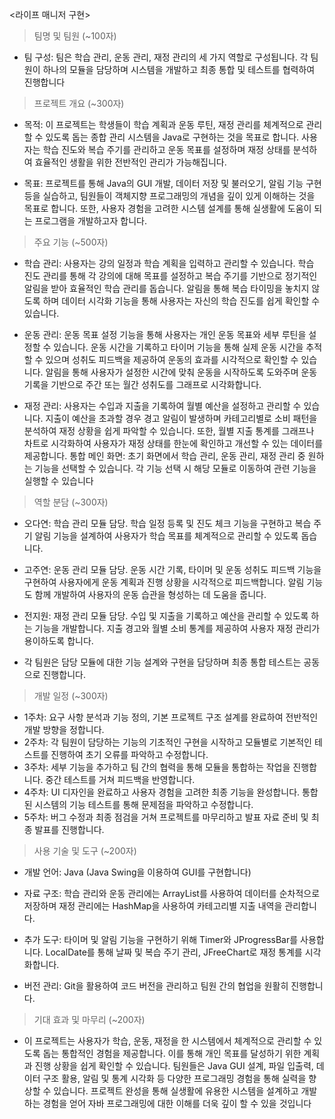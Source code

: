 <라이프 매니저 구현>

> 팀명 및 팀원 (~100자)

- 팀 구성: 팀은 학습 관리, 운동 관리, 재정 관리의 세 가지 역할로 구성됩니다. 각 팀원이 하나의 모듈을 담당하며 시스템을 개발하고 최종 통합 및 테스트를 협력하여 진행합니다

> 프로젝트 개요 (~300자)

- 목적: 이 프로젝트는 학생들이 학습 계획과 운동 루틴, 재정 관리를 체계적으로 관리할 수 있도록 돕는 종합 관리 시스템을 Java로 구현하는 것을 목표로 합니다. 사용자는 학습 진도와 복습 주기를 관리하고 운동 목표를 설정하며 재정 상태를 분석하여 효율적인 생활을 위한 전반적인 관리가 가능해집니다.

- 목표: 프로젝트를 통해 Java의 GUI 개발, 데이터 저장 및 불러오기, 알림 기능 구현 등을 실습하고, 팀원들이 객체지향 프로그래밍의 개념을 깊이 있게 이해하는 것을 목표로 합니다. 또한, 사용자 경험을 고려한 시스템 설계를 통해 실생활에 도움이 되는 프로그램을 개발하고자 합니다.


> 주요 기능 (~500자)

- 학습 관리:
사용자는 강의 일정과 학습 계획을 입력하고 관리할 수 있습니다. 학습 진도 관리를 통해 각 강의에 대해 목표를 설정하고 복습 주기를 기반으로 정기적인 알림을 받아 효율적인 학습 관리를 돕습니다. 알림을 통해 복습 타이밍을 놓치지 않도록 하며 데이터 시각화 기능을 통해 사용자는 자신의 학습 진도를 쉽게 확인할 수 있습니다.

- 운동 관리:
운동 목표 설정 기능을 통해 사용자는 개인 운동 목표와 세부 루틴을 설정할 수 있습니다. 운동 시간을 기록하고 타이머 기능을 통해 실제 운동 시간을 추적할 수 있으며 성취도 피드백을 제공하여 운동의 효과를 시각적으로 확인할 수 있습니다. 알림을 통해 사용자가 설정한 시간에 맞춰 운동을 시작하도록 도와주며 운동 기록을 기반으로 주간 또는 월간 성취도를 그래프로 시각화합니다.

- 재정 관리:
사용자는 수입과 지출을 기록하여 월별 예산을 설정하고 관리할 수 있습니다. 지출이 예산을 초과할 경우 경고 알림이 발생하며 카테고리별로 소비 패턴을 분석하여 재정 상황을 쉽게 파악할 수 있습니다. 또한, 월별 지출 통계를 그래프나 차트로 시각화하여 사용자가 재정 상태를 한눈에 확인하고 개선할 수 있는 데이터를 제공합니다.
통합 메인 화면:
초기 화면에서 학습 관리, 운동 관리, 재정 관리 중 원하는 기능을 선택할 수 있습니다. 각 기능 선택 시 해당 모듈로 이동하여 관련 기능을 실행할 수 있습니다

> 역할 분담 (~300자)

- 오다연: 학습 관리 모듈 담당. 학습 일정 등록 및 진도 체크 기능을 구현하고 복습 주기 알림 기능을 설계하여 사용자가 학습 목표를 체계적으로 관리할 수 있도록 돕습니다.

- 고주연: 운동 관리 모듈 담당. 운동 시간 기록, 타이머 및 운동 성취도 피드백 기능을 구현하여 사용자에게 운동 계획과 진행 상황을 시각적으로 피드백합니다. 알림 기능도 함께 개발하여 사용자의 운동 습관을 형성하는 데 도움을 줍니다.

- 전지원: 재정 관리 모듈 담당. 수입 및 지출을 기록하고 예산을 관리할 수 있도록 하는 기능을 개발합니다. 지출 경고와 월별 소비 통계를 제공하여 사용자 재정 관리가 용이하도록 합니다.

- 각 팀원은 담당 모듈에 대한 기능 설계와 구현을 담당하며 최종 통합 테스트는 공동으로 진행합니다.

> 개발 일정 (~300자)
- 1주차: 요구 사항 분석과 기능 정의, 기본 프로젝트 구조 설계를 완료하여 전반적인 개발 방향을 정합니다.
- 2주차: 각 팀원이 담당하는 기능의 기초적인 구현을 시작하고 모듈별로 기본적인 테스트를 진행하여 초기 오류를 파악하고 수정합니다.
- 3주차: 세부 기능을 추가하고 팀 간의 협력을 통해 모듈을 통합하는 작업을 진행합니다. 중간 테스트를 거쳐 피드백을 반영합니다.
- 4주차: UI 디자인을 완료하고 사용자 경험을 고려한 최종 기능을 완성합니다. 통합된 시스템의 기능 테스트를 통해 문제점을 파악하고 수정합니다.
- 5주차: 버그 수정과 최종 점검을 거쳐 프로젝트를 마무리하고 발표 자료 준비 및 최종 발표를 진행합니다.


> 사용 기술 및 도구 (~200자)
- 개발 언어: Java (Java Swing을 이용하여 GUI를 구현합니다)
  
- 자료 구조: 학습 관리와 운동 관리에는 ArrayList를 사용하여 데이터를 순차적으로 저장하며 재정 관리에는 HashMap을 사용하여 카테고리별 지출 내역을 관리합니다.

- 추가 도구: 타이머 및 알림 기능을 구현하기 위해 Timer와 JProgressBar를 사용합니다. LocalDate를 통해 날짜 및 복습 주기 관리, JFreeChart로 재정 통계를 시각화합니다.

- 버전 관리: Git을 활용하여 코드 버전을 관리하고 팀원 간의 협업을 원활히 진행합니다.


> 기대 효과 및 마무리 (~200자)
- 이 프로젝트는 사용자가 학습, 운동, 재정을 한 시스템에서 체계적으로 관리할 수 있도록 돕는 통합적인 경험을 제공합니다. 이를 통해 개인 목표를 달성하기 위한 계획과 진행 상황을 쉽게 확인할 수 있습니다.
팀원들은 Java GUI 설계, 파일 입출력, 데이터 구조 활용, 알림 및 통계 시각화 등 다양한 프로그래밍 경험을 통해 실력을 향상할 수 있습니다. 프로젝트 완성을 통해 실생활에 유용한 시스템을 설계하고 개발하는 경험을 얻어 자바 프로그래밍에 대한 이해를 더욱 깊이 할 수 있을 것입니다
